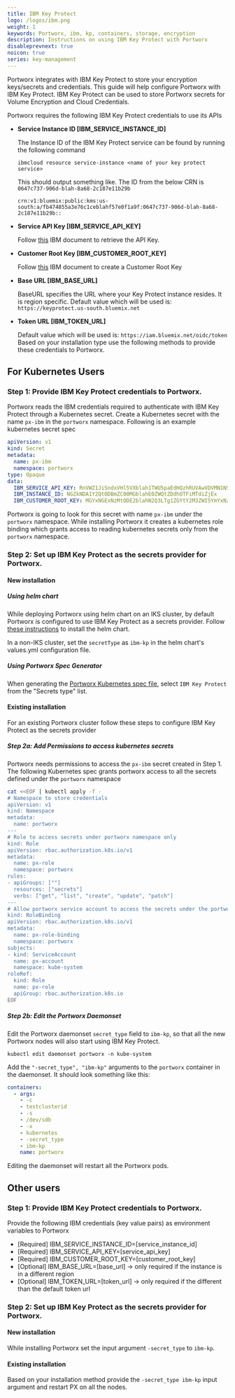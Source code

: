 ```yaml
---
title: IBM Key Protect
logo: /logos/ibm.png
weight: 1
keywords: Portworx, ibm, kp, containers, storage, encryption
description: Instructions on using IBM Key Protect with Portworx
disableprevnext: true
noicon: true
series: key-management
---
```


Portworx integrates with IBM Key Protect to store your encryption keys/secrets and credentials. This guide will help configure Portworx with IBM Key Protect. IBM Key Protect can be used to store Portworx secrets for Volume Encryption and Cloud Credentials.

Portworx requires the following IBM Key Protect credentials to use its APIs

- **Service Instance ID [IBM_SERVICE_INSTANCE_ID]**

    The Instance ID of the IBM Key Protect service can be found by running the following command

    ```text
    ibmcloud resource service-instance <name of your key protect service>
    ```

    This should output something like. The ID from the below CRN is `0647c737-906d-blah-8a68-2c187e11b29b`
    ```
    crn:v1:bluemix:public:kms:us-south:a/fb474855a3e76c1ceblahf57e0f1a9f:0647c737-906d-blah-8a68-2c187e11b29b::
    ```

- **Service API Key [IBM_SERVICE_API_KEY]**

    Follow [this](https://console.bluemix.net/docs/services/key-protect/access-api.html#access-api) IBM document to retrieve the API Key.

- **Customer Root Key [IBM_CUSTOMER_ROOT_KEY]**

    Follow [this](https://console.bluemix.net/docs/services/key-protect/index.html#create-keys) IBM document to create a Customer Root Key

- **Base URL [IBM_BASE_URL]**

    BaseURL specifies the URL where your Key Protect instance resides. It is region specific. Default value which will be used is: `https://keyprotect.us-south.bluemix.net`

- **Token URL [IBM_TOKEN_URL]**

    Default value which will be used is: `https://iam.bluemix.net/oidc/token`
    Based on your installation type use the following methods to provide these credentials to Portworx.

## For Kubernetes Users

### Step 1: Provide IBM Key Protect credentials to Portworx.

Portworx reads the IBM credentials required to authenticate with IBM Key Protect through a Kubernetes secret. Create a Kubernetes secret with the name `px-ibm` in the `portworx` namespace. Following is an example kubernetes secret spec

```yaml
apiVersion: v1
kind: Secret
metadata:
  name: px-ibm
  namespace: portworx
type: Opaque
data:
  IBM_SERVICE_API_KEY: RnVWZ1JiSndxVHl5VXblah1TWU5paEdHQzhRUVAwVDVMN1NSSHA5Z2VNa2k=
  IBM_INSTANCE_ID: NGZkNDA1Y2QtODBmZC00MGblahE0ZWQtZDdhOTFiMTdiZjEx
  IBM_CUSTOMER_ROOT_KEY: MGYxNGExNzMtODE2blahN2Q3LTg1ZGYtY2M3ZWI5YmYxNzRj
```

Portworx is going to look for this secret with name `px-ibm` under the `portworx` namespace. While installing Portworx it creates a kubernetes role binding which grants access to reading kubernetes secrets only from the `portworx` namespace.

### Step 2: Set up IBM Key Protect as the secrets provider for Portworx.

#### New installation

##### Using helm chart

While deploying Portworx using helm chart on an IKS cluster, by default Portworx is configured to use IBM Key Protect as a secrets provider. Follow [these instructions](https://github.com/portworx/helm/blob/master/charts/portworx/README.md) to install the helm chart.

In a non-IKS cluster, set the `secretType` as `ibm-kp` in the helm chart's values.yml configuration file.

##### Using Portworx Spec Generator
When generating the [Portworx Kubernetes spec file](https://install.portworx.com/2.0), select `IBM Key Protect` from the "Secrets type" list.

#### Existing installation

For an existing Portworx cluster follow these steps to configure IBM Key Protect as the secrets provider

##### Step 2a: Add Permissions to access kubernetes secrets

Portworx needs permissions to access the `px-ibm` secret created in Step 1. The following Kubernetes spec grants portworx access to all the secrets defined under the `portworx` namespace

```bash
cat <<EOF | kubectl apply -f -
# Namespace to store credentials
apiVersion: v1
kind: Namespace
metadata:
  name: portworx
---
# Role to access secrets under portworx namespace only
kind: Role
apiVersion: rbac.authorization.k8s.io/v1
metadata:
  name: px-role
  namespace: portworx
rules:
- apiGroups: [""]
  resources: ["secrets"]
  verbs: ["get", "list", "create", "update", "patch"]
---
# Allow portworx service account to access the secrets under the portworx namespace
kind: RoleBinding
apiVersion: rbac.authorization.k8s.io/v1
metadata:
  name: px-role-binding
  namespace: portworx
subjects:
- kind: ServiceAccount
  name: px-account
  namespace: kube-system
roleRef:
  kind: Role
  name: px-role
  apiGroup: rbac.authorization.k8s.io
EOF
```

##### Step 2b: Edit the Portworx Daemonset

Edit the Portworx daemonset `secret_type` field to `ibm-kp`, so that all the new Portworx nodes will also start using IBM Key Protect.

```text
kubectl edit daemonset portworx -n kube-system
```

Add the `"-secret_type", "ibm-kp"` arguments to the `portworx` container in the daemonset. It should look something like this:
```yaml
containers:
  - args:
    - -c
    - testclusterid
    - -s
    - /dev/sdb
    - -x
    - kubernetes
    - -secret_type
    - ibm-kp
    name: portworx
```

Editing the daemonset will restart all the Portworx pods.

## Other users

### Step 1: Provide IBM Key Protect credentials to Portworx.

Provide the following IBM credentials (key value pairs) as environment variables to Portworx

- [Required] IBM_SERVICE_INSTANCE_ID=[service_instance_id]
- [Required] IBM_SERVICE_API_KEY=[service_api_key]
- [Required] IBM_CUSTOMER_ROOT_KEY=[customer_root_key]
- [Optional] IBM_BASE_URL=[base_url] → only required if the instance is in a different region
- [Optional] IBM_TOKEN_URL=[token_url] → only required if the different than the default token url

### Step 2: Set up IBM Key Protect as the secrets provider for Portworx.

#### New installation

While installing Portworx set the input argument `-secret_type` to `ibm-kp`.

#### Existing installation

Based on your installation method provide the `-secret_type ibm-kp` input argument and restart PX on all the nodes.
